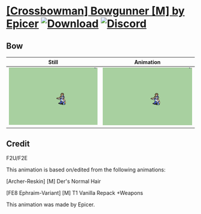# [\[Crossbowman\] Bowgunner \[M\] by Epicer](./) [![Download](https://img.shields.io/badge/Download--red?style=social&logo=github)](https://minhaskamal.github.io/DownGit/#/home?url=https://github.com/Klokinator/FE-Repo/tree/main/Battle%20Animations%2FInfantry%20-%20(Bow)%20Archers%20and%20Hunters%2F%5BCrossbowman%5D%20Bowgunner%20%5BM%5D%20by%20Epicer%2F5.%20Bow%20(Crossbow)) [![Discord](https://img.shields.io/badge/Discord--blue?style=social&logo=discord)](https://discord.gg/C7VNGnyTPA)

## Bow

| Still | Animation |
| :---: | :-------: |
| ![Bow still](./Bow_000.png) | ![Bow](./Bow.gif) |

## Credit

F2U/F2E

This animation is based on/edited from the following animations:

[Archer-Reskin] [M] Der's Normal Hair

[FE8 Ephraim-Variant] [M] T1 Vanilla Repack +Weapons

This animation was made by Epicer.
